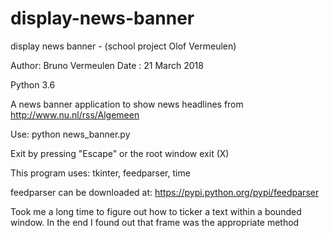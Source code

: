 # display-news-banner
display news banner - (school project Olof Vermeulen)

Author: Bruno Vermeulen
Date  : 21 March 2018

Python 3.6

A news banner application to show news headlines from http://www.nu.nl/rss/Algemeen

Use: python news_banner.py

Exit by pressing "Escape" or the root window exit (X)

This program uses: tkinter, feedparser, time

feedparser can be downloaded at: https://pypi.python.org/pypi/feedparser

Took me a long time to figure out how to ticker a text within a bounded window. In the end I found out
that frame was the appropriate method


